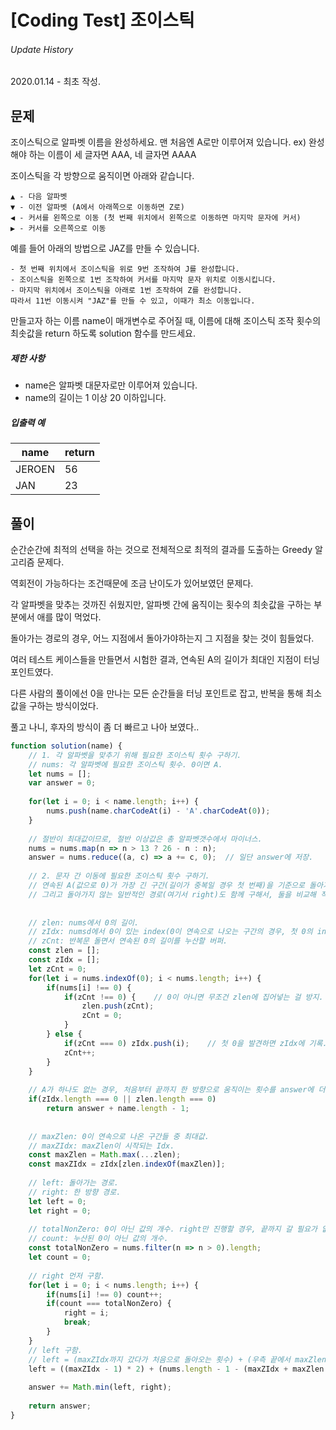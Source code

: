 # [Coding Test] 조이스틱

###### Update History

2020.01.14 - 최초 작성.





## 문제

조이스틱으로 알파벳 이름을 완성하세요. 맨 처음엔 A로만 이루어져 있습니다.
ex) 완성해야 하는 이름이 세 글자면 AAA, 네 글자면 AAAA

조이스틱을 각 방향으로 움직이면 아래와 같습니다.

```
▲ - 다음 알파벳
▼ - 이전 알파벳 (A에서 아래쪽으로 이동하면 Z로)
◀ - 커서를 왼쪽으로 이동 (첫 번째 위치에서 왼쪽으로 이동하면 마지막 문자에 커서)
▶ - 커서를 오른쪽으로 이동
```

예를 들어 아래의 방법으로 JAZ를 만들 수 있습니다.

```
- 첫 번째 위치에서 조이스틱을 위로 9번 조작하여 J를 완성합니다.
- 조이스틱을 왼쪽으로 1번 조작하여 커서를 마지막 문자 위치로 이동시킵니다.
- 마지막 위치에서 조이스틱을 아래로 1번 조작하여 Z를 완성합니다.
따라서 11번 이동시켜 "JAZ"를 만들 수 있고, 이때가 최소 이동입니다.
```

만들고자 하는 이름 name이 매개변수로 주어질 때, 이름에 대해 조이스틱 조작 횟수의 최솟값을 return 하도록 solution 함수를 만드세요.

##### 제한 사항

- name은 알파벳 대문자로만 이루어져 있습니다.
- name의 길이는 1 이상 20 이하입니다.

##### 입출력 예

| name   | return |
| ------ | ------ |
| JEROEN | 56     |
| JAN    | 23     |



## 풀이

순간순간에 최적의 선택을 하는 것으로 전체적으로 최적의 결과를 도출하는 Greedy 알고리즘 문제다.

역회전이 가능하다는 조건때문에 조금 난이도가 있어보였던 문제다.

각 알파벳을 맞추는 것까진 쉬웠지만, 알파벳 간에 움직이는 횟수의 최솟값을 구하는 부분에서 애를 많이 먹었다.

돌아가는 경로의 경우, 어느 지점에서 돌아가야하는지 그 지점을 찾는 것이 힘들었다.

여러 테스트 케이스들을 만들면서 시험한 결과, 연속된 A의 길이가 최대인 지점이 터닝 포인트였다.

다른 사람의 풀이에선 0을 만나는 모든 순간들을 터닝 포인트로 잡고, 반복을 통해 최소값을 구하는 방식이었다.

풀고 나니, 후자의 방식이 좀 더 빠르고 나아 보였다..



```javascript
function solution(name) {
    // 1. 각 알파벳을 맞추기 위해 필요한 조이스틱 횟수 구하기.
  	// nums: 각 알파벳에 필요한 조이스틱 횟수. 0이면 A.
    let nums = [];  
  	var answer = 0;
    
    for(let i = 0; i < name.length; i++) {
        nums.push(name.charCodeAt(i) - 'A'.charCodeAt(0));
    }
    
  	// 절반이 최대값이므로, 절반 이상값은 총 알파벳갯수에서 마이너스.
    nums = nums.map(n => n > 13 ? 26 - n : n);  
    answer = nums.reduce((a, c) => a += c, 0);  // 일단 answer에 저장.
    
    // 2. 문자 간 이동에 필요한 조이스틱 횟수 구하기.
    // 연속된 A(값으로 0)가 가장 긴 구간(길이가 중복일 경우 첫 번째)을 기준으로 돌아가는 경로(여기서 left)를 구할 예정.
    // 그리고 돌아가지 않는 일반적인 경로(여기서 right)도 함께 구해서, 둘을 비교해 작은 값을 answer에 더함.
    
  
  	// zlen: nums에서 0의 길이.
  	// zIdx: numsd에서 0이 있는 index(0이 연속으로 나오는 구간의 경우, 첫 0의 index).
  	// zCnt: 반복문 돌면서 연속된 0의 길이를 누산할 버퍼.
    const zlen = [];    
    const zIdx = [];    
    let zCnt = 0;       
    for(let i = nums.indexOf(0); i < nums.length; i++) {
        if(nums[i] !== 0) {
            if(zCnt !== 0) {    // 0이 아니면 무조건 zlen에 집어넣는 걸 방지.
                zlen.push(zCnt);
                zCnt = 0;
            }
        } else {
            if(zCnt === 0) zIdx.push(i);    // 첫 0을 발견하면 zIdx에 기록.
            zCnt++;
        }
    }
    
    // A가 하나도 없는 경우, 처음부터 끝까지 한 방향으로 움직이는 횟수를 answer에 더함.
    if(zIdx.length === 0 || zlen.length === 0)
        return answer + name.length - 1;
    
    
    // maxZlen: 0이 연속으로 나온 구간들 중 최대값.
    // maxZIdx: maxZlen이 시작되는 Idx.
    const maxZlen = Math.max(...zlen);  
    const maxZIdx = zIdx[zlen.indexOf(maxZlen)];    
    
    // left: 돌아가는 경로.
    // right: 한 방향 경로.
    let left = 0;
    let right = 0;
    
    // totalNonZero: 0이 아닌 값의 개수. right만 진행할 경우, 끝까지 갈 필요가 없을 수 있음(마지막에 ~A로 끝나는 경우).
    // count: 누산된 0이 아닌 값의 개수.
    const totalNonZero = nums.filter(n => n > 0).length;
    let count = 0;
    
    // right 먼저 구함.
    for(let i = 0; i < nums.length; i++) {
        if(nums[i] !== 0) count++;
        if(count === totalNonZero) {
            right = i;
            break;
        }
    }
    // left 구함.
    // left = (maxZIdx까지 갔다가 처음으로 돌아오는 횟수) + (우측 끝에서 maxZlen이 끝나는 곳까지 돌아가는 경우)
    left = ((maxZIdx - 1) * 2) + (nums.length - 1 - (maxZIdx + maxZlen - 1));
    
    answer += Math.min(left, right);
    
    return answer;
}
```

